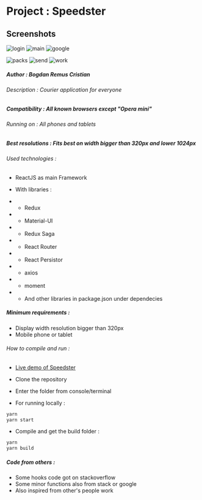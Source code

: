 # Project : Speedster

## Screenshots

![login](https://raw.githubusercontent.com/CevaComic/Speedster/master/preview/login.png) ![main](https://raw.githubusercontent.com/CevaComic/Speedster/master/preview/main.png) ![google](https://raw.githubusercontent.com/CevaComic/Speedster/master/preview/google.png)

![packs](https://raw.githubusercontent.com/CevaComic/Speedster/master/preview/packs.png) ![send](https://raw.githubusercontent.com/CevaComic/Speedster/master/preview/send.png) ![work](https://raw.githubusercontent.com/CevaComic/Speedster/master/preview/work.png)

##### Author : Bogdan Remus Cristian
###### Description : Courier application for everyone
##### Compatibility : All known browsers except "Opera mini"
###### Running on : All phones and tablets
##### Best resolutions : Fits best on width bigger than 320px and lower 1024px
###### Used technologies :

- ReactJS as main Framework
- With libraries :

- - Redux
- - Material-UI
- - Redux Saga
- - React Router
- - React Persistor
- - axios
- - moment
- - And other libraries in package.json under dependecies

##### Minimum requirements :

- Display width resolution bigger than 320px
- Mobile phone or tablet

###### How to compile and run :

- [Live demo of Speedster](https://speedster.cristi.club/)

- Clone the repository
- Enter the folder from console/terminal
- For running locally :
```bash
yarn
yarn start
```

- Compile and get the build folder :
```bash
yarn
yarn build
```

##### Code from others :

- Some hooks code got on stackoverflow
- Some minor functions also from stack or google
- Also inspired from other's people work
